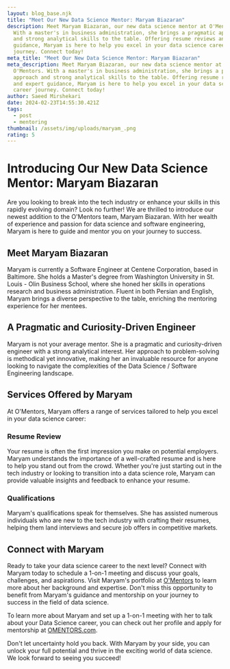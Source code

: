 ```yaml
---
layout: blog_base.njk
title: "Meet Our New Data Science Mentor: Maryam Biazaran"
description: Meet Maryam Biazaran, our new data science mentor at O'Mentors.
  With a master's in business administration, she brings a pragmatic approach
  and strong analytical skills to the table. Offering resume reviews and expert
  guidance, Maryam is here to help you excel in your data science career
  journey. Connect today!
meta_title: "Meet Our New Data Science Mentor: Maryam Biazaran"
meta_description: Meet Maryam Biazaran, our new data science mentor at
  O'Mentors. With a master's in business administration, she brings a pragmatic
  approach and strong analytical skills to the table. Offering resume reviews
  and expert guidance, Maryam is here to help you excel in your data science
  career journey. Connect today!
author: Saeed Mirshekari
date: 2024-02-23T14:55:30.421Z
tags:
  - post
  - mentoring
thumbnail: /assets/img/uploads/maryam_.png
rating: 5
---
```

# Introducing Our New Data Science Mentor: Maryam Biazaran

Are you looking to break into the tech industry or enhance your skills in this rapidly evolving domain? Look no further! We are thrilled to introduce our newest addition to the O'Mentors team, Maryam Biazaran. With her wealth of experience and passion for data science
and software engineering, Maryam is here to guide and mentor you on your journey to success.

## Meet Maryam Biazaran

Maryam is currently a Software Engineer at Centene Corporation, based in Baltimore. She holds a Master's degree from Washington University in St. Louis - Olin Business School, where she honed her skills in operations research and business administration. Fluent in both Persian and English, Maryam brings a diverse perspective to the table, enriching the mentoring experience for her mentees.

## A Pragmatic and Curiosity-Driven Engineer

Maryam is not your average mentor. She is a pragmatic and curiosity-driven engineer with a strong analytical interest. Her approach to problem-solving is methodical yet innovative, making her an invaluable resource for anyone looking to navigate the complexities of the Data Science / Software Engineering landscape.

## Services Offered by Maryam

At O'Mentors, Maryam offers a range of services tailored to help you excel in your data science career:

### Resume Review

Your resume is often the first impression you make on potential employers. Maryam understands the importance of a well-crafted resume and is here to help you stand out from the crowd. Whether you're just starting out in the tech industry or looking to transition into a data science role, Maryam can provide valuable insights and feedback to enhance your resume.

### Qualifications

Maryam's qualifications speak for themselves. She has assisted numerous individuals who are new to the tech industry with crafting their resumes, helping them land interviews and secure job offers in competitive markets.

## Connect with Maryam

Ready to take your data science career to the next level? Connect with Maryam today to schedule a 1-on-1 meeting and discuss your goals, challenges, and aspirations. Visit Maryam's portfolio at [O'Mentors](https://OMENTORS.com) to learn more about her background and expertise. Don't miss this opportunity to benefit from Maryam's guidance and mentorship on your journey to success in the field of data science.

To learn more about Maryam and set up a 1-on-1 meeting with her to talk about your Data Science career, you can check out her profile and apply for mentorship at [OMENTORS.com](https://OMENTORS.com).

Don't let uncertainty hold you back. With Maryam by your side, you can unlock your full potential and thrive in the exciting world of data science. We look forward to seeing you succeed!